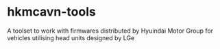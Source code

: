# hkmcavn-tools
A toolset to work with firmwares distributed by Hyuindai Motor Group for vehicles utilising head units designed by LGe
